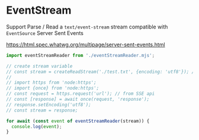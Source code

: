 # EventStream

Support Parse / Read a `text/event-stream` stream compatible with `EventSource` Server Sent Events

https://html.spec.whatwg.org/multipage/server-sent-events.html

```js
import eventStreamReader from './eventStreamReader.mjs';

// create stream variable
// const stream = createReadStream('./test.txt', {encoding: 'utf8'}); // from file
//
// import https from 'node:https';
// import {once} from 'node:https';
// const request = https.request('url'); // from SSE api
// const [response] = await once(request, 'response');
// response.setEncoding('utf8');
// const stream = response;

for await (const event of eventStreamReader(stream)) {
  console.log(event);
}
```
